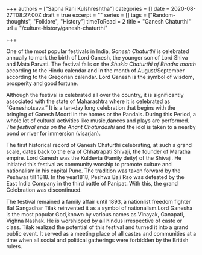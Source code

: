 +++
authors = ["Sapna Rani Kulshreshtha"]
categories = []
date = 2020-08-27T08:27:00Z
draft = true
excerpt = ""
series = []
tags = ["Random-thoughts", "Folklore", "History"]
timeToRead = 2
title = "Ganesh Chaturthi"
url = "/culture-history/ganesh-chaturthi"

+++

One of the most popular festivals in India, _Ganesh Chaturthi_ is celebrated annually to mark the birth of Lord Ganesh, the younger son of Lord Shiva and Mata Parvati. The festival falls on the _Shukla Chaturthi of Bhadra month_ according to the Hindu calendar and in the month of August/September according to the Gregorian calendar. Lord Ganesh is the symbol of wisdom, prosperity and good fortune.

Although the festival is celebrated all over the country, it is significantly associated with the state of Maharashtra where it is celebrated as “Ganeshotsava.” It is a ten-day long celebration that begins with the bringing of Ganesh Moorti in the homes or the Pandals. During this Period, a whole lot of cultural activities like music,dances and plays are performed. _The festival ends on the Anant Chaturdashi_ and the idol is taken to a nearby pond or river for immersion (visarjan).

The first historical record of Ganesh Chaturthi celebrating, at such a grand scale, dates back to the era of Chhatrapati Shivaji, the founder of Maratha empire. Lord Ganesh was the Kuldevta (Family deity) of the Shivaji. He initiated this festival as community worship to promote culture and nationalism in his capital Pune. The tradition was taken forward by the Peshwas till 1818. In the year1818, Peshwa Baji Rao was defeated by the East India Company in the third battle of Panipat. With this, the grand Celebration was discontinued.

The festival remained a family affair until 1893, a nationlist freedom fighter Bal Gangadhar Tilak reinvented it as a symbol of nationalism.Lord Ganesha is the most popular God,known by various names as Vinayak, Ganapati, Vighna Nashak. He is worshipped by all hindus irrespective of caste or class. Tilak realized the potential of this festival and turned it into a grand public event. It served as a meeting place of all castes and communities at a time when all social and political gatherings were forbidden by the British rulers.